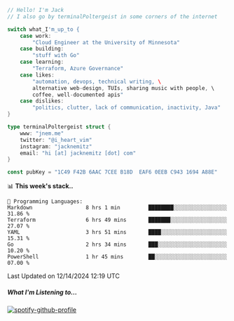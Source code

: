 ```go
// Hello! I'm Jack
// I also go by terminalPoltergeist in some corners of the internet

switch what_I'm_up_to {
    case work:
        "Cloud Engineer at the University of Minnesota"
    case building:
        "stuff with Go"
    case learning:
        "Terraform, Azure Governance"
    case likes:
        "automation, devops, technical writing, \
        alternative web-design, TUIs, sharing music with people, \
        coffee, well-documented apis"
    case dislikes:
        "politics, clutter, lack of communication, inactivity, Java"
}

type terminalPoltergeist struct {
    www: "jnem.me"
    twitter: "@i_heart_vim"
    instagram: "jacknemitz"
    email: "hi [at] jacknemitz [dot] com"
}

const pubKey = "1C49 F42B 6AAC 7CEE B18D  EAF6 0EEB C943 1694 A88E"
```

<!--START_SECTION:waka-->
📊 **This week's stack..** 

```text
💬 Programming Languages: 
Markdown                 8 hrs 1 min         ████████░░░░░░░░░░░░░░░░░   31.86 % 
Terraform                6 hrs 49 mins       ███████░░░░░░░░░░░░░░░░░░   27.07 % 
YAML                     3 hrs 51 mins       ████░░░░░░░░░░░░░░░░░░░░░   15.31 % 
Go                       2 hrs 34 mins       ███░░░░░░░░░░░░░░░░░░░░░░   10.20 % 
PowerShell               1 hr 45 mins        ██░░░░░░░░░░░░░░░░░░░░░░░   07.00 % 
```


 Last Updated on 12/14/2024 12:19 UTC
<!--END_SECTION:waka-->

##### What I'm Listening to...

[![spotify-github-profile](https://jnem.me/listening-item?maxAge=2592000)](https://jnem.me/listening)
